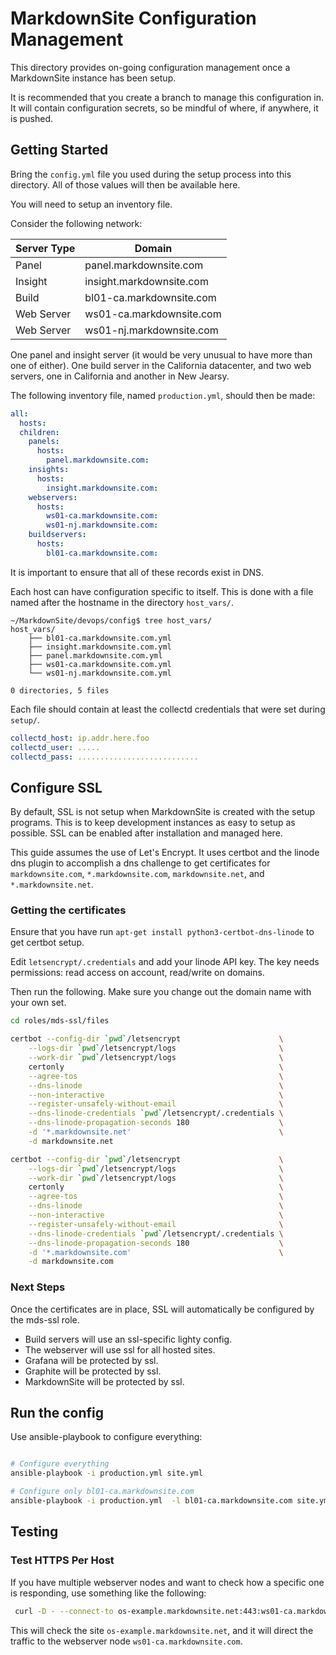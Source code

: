# MarkdownSite Configuration Management

This directory provides on-going configuration management once a MarkdownSite instance has been setup.

It is recommended that you create a branch to manage this configuration in.  It will contain configuration secrets, so be mindful of where, if anywhere, it is pushed.

## Getting Started

Bring the `config.yml` file you used during the setup process into this directory.  All of those values will then be available here.

You will need to setup an inventory file.

Consider the following network:

| Server Type | Domain                   |
| ----------- | ------------------------ |
| Panel       | panel.markdownsite.com   |
| Insight     | insight.markdownsite.com |
| Build       | bl01-ca.markdownsite.com |
| Web Server  | ws01-ca.markdownsite.com |
| Web Server  | ws01-nj.markdownsite.com |

One panel and insight server (it would be very unusual to have more than one of either).  One build server in the California datacenter, and two web servers, one in California and another in New Jearsy.

The following inventory file, named `production.yml`, should then be made:

```yaml
all:
  hosts:
  children:
    panels:
      hosts:
        panel.markdownsite.com:
    insights:
      hosts:
        insight.markdownsite.com:
    webservers:
      hosts:
        ws01-ca.markdownsite.com:
        ws01-nj.markdownsite.com:
    buildservers:
      hosts:
        bl01-ca.markdownsite.com:
```

It is important to ensure that all of these records exist in DNS.

Each host can have configuration specific to itself.  This is done with a file named after the hostname in the directory `host_vars/`.

```
~/MarkdownSite/devops/config$ tree host_vars/
host_vars/
    ├── bl01-ca.markdownsite.com.yml
    ├── insight.markdownsite.com.yml
    ├── panel.markdownsite.com.yml
    ├── ws01-ca.markdownsite.com.yml
    └── ws01-nj.markdownsite.com.yml

0 directories, 5 files
```

Each file should contain at least the collectd credentials that were set during `setup/`.

```yaml
collectd_host: ip.addr.here.foo
collectd_user: .....
collectd_pass: ...........................
```

## Configure SSL

By default, SSL is not setup when MarkdownSite is created with the setup programs.  This is to keep development instances as easy to setup as possible.  SSL can be enabled after installation and managed here.

This guide assumes the use of Let's Encrypt.  It uses certbot and the linode dns plugin to accomplish a dns challenge to get certificates for `markdownsite.com`, `*.markdownsite.com`, `markdownsite.net`, and `*.markdownsite.net`.


### Getting the certificates

Ensure that you have run `apt-get install python3-certbot-dns-linode` to get certbot setup.

Edit `letsencrypt/.credentials` and add your linode API key.  The key needs permissions: read access on account, read/write on domains.

Then run the following.  Make sure you change out the domain name with your own set.

```bash
cd roles/mds-ssl/files

certbot --config-dir `pwd`/letsencrypt                      \
    --logs-dir `pwd`/letsencrypt/logs                       \
    --work-dir `pwd`/letsencrypt/logs                       \
    certonly                                                \
    --agree-tos                                             \
    --dns-linode                                            \
    --non-interactive                                       \
    --register-unsafely-without-email                       \
    --dns-linode-credentials `pwd`/letsencrypt/.credentials \
    --dns-linode-propagation-seconds 180                    \
    -d '*.markdownsite.net'                                 \
    -d markdownsite.net

certbot --config-dir `pwd`/letsencrypt                      \
    --logs-dir `pwd`/letsencrypt/logs                       \
    --work-dir `pwd`/letsencrypt/logs                       \
    certonly                                                \
    --agree-tos                                             \
    --dns-linode                                            \
    --non-interactive                                       \
    --register-unsafely-without-email                       \
    --dns-linode-credentials `pwd`/letsencrypt/.credentials \
    --dns-linode-propagation-seconds 180                    \
    -d '*.markdownsite.com'                                 \
    -d markdownsite.com
```
### Next Steps

Once the certificates are in place, SSL will automatically be configured by the mds-ssl role.

* Build servers will use an ssl-specific lighty config.
* The webserver will use ssl for all hosted sites.
* Grafana will be protected by ssl.
* Graphite will be protected by ssl.
* MarkdownSite will be protected by ssl.

## Run the config

Use ansible-playbook to configure everything:

```bash

# Configure everything
ansible-playbook -i production.yml site.yml

# Configure only bl01-ca.markdownsite.com
ansible-playbook -i production.yml  -l bl01-ca.markdownsite.com site.yml

```

## Testing

### Test HTTPS Per Host

If you have multiple webserver nodes and want to check how a specific one is responding, use something like the following:

```bash
 curl -D - --connect-to os-example.markdownsite.net:443:ws01-ca.markdownsite.com:443   https://os-example.markdownsite.net
 ```

 This will check the site `os-example.markdownsite.net`, and it will direct the traffic to the webserver node `ws01-ca.markdownsite.com`.
